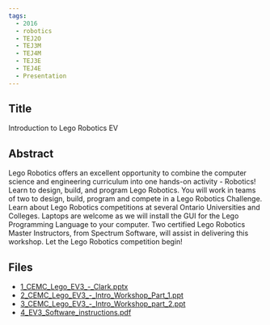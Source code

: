 ```yaml
---
tags:
  - 2016
  - robotics
  - TEJ2O
  - TEJ3M
  - TEJ4M
  - TEJ3E
  - TEJ4E
  - Presentation
---
```

    
## Title

Introduction to Lego Robotics EV

## Abstract

Lego Robotics offers an excellent opportunity to combine the computer science and engineering curriculum into one hands-on activity - Robotics! Learn to design, build, and program Lego Robotics. You will work in teams of two to design, build, program and compete in a Lego Robotics Challenge. Learn about Lego Robotics competitions at several Ontario Universities and Colleges. Laptops are welcome as we will install the GUI for the Lego Programming Language to your computer. Two certified Lego Robotics Master Instructors, from Spectrum Software, will assist in delivering this workshop. Let the Lego Robotics competition begin!

## Files

- [1_CEMC_Lego_EV3_-_Clark.pptx](https://www.russellgordon.ca/acse/cemc-cse-resources/resources/2016/Clark_Chernak/1_CEMC_Lego_EV3_-_Clark.pptx)
- [2_CEMC_Lego_EV3_-_Intro_Workshop_Part_1.ppt](https://www.russellgordon.ca/acse/cemc-cse-resources/resources/2016/Clark_Chernak/2_CEMC_Lego_EV3_-_Intro_Workshop_Part_1.ppt)
- [3_CEMC_Lego_EV3_-_Intro_Workshop_part_2.ppt](https://www.russellgordon.ca/acse/cemc-cse-resources/resources/2016/Clark_Chernak/3_CEMC_Lego_EV3_-_Intro_Workshop_part_2.ppt)
- [4_EV3_Software_instructions.pdf](https://www.russellgordon.ca/acse/cemc-cse-resources/resources/2016/Clark_Chernak/4_EV3_Software_instructions.pdf)
